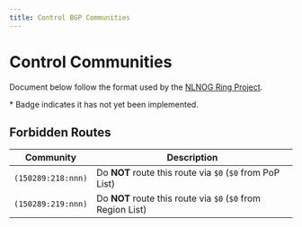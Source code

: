 ```yaml
---
title: Control BGP Communities
---
```


# Control Communities

Document below follow the format used by the [NLNOG Ring Project](https://ring.nlnog.net).

\* Badge <Badge type="warning" text="✘" /> indicates it has not yet been implemented.

## Forbidden Routes
| Community          | Description                                                                                   |
| ------------------ | --------------------------------------------------------------------------------------------- |
| `(150289:218:nnn)` | Do **NOT** route this route via `$0` (`$0` from PoP List)                                     |
| `(150289:219:nnn)` | Do **NOT** route this route via `$0` (`$0` from Region List) <Badge type="warning" text="✘" /> |
